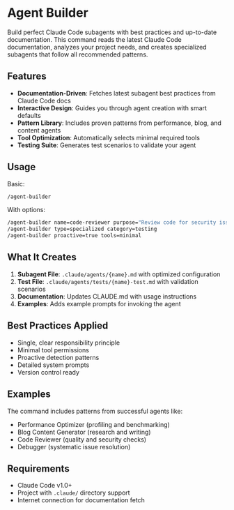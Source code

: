 # Agent Builder

Build perfect Claude Code subagents with best practices and up-to-date documentation. This command reads the latest Claude Code documentation, analyzes your project needs, and creates specialized subagents that follow all recommended patterns.

## Features

- **Documentation-Driven**: Fetches latest subagent best practices from Claude Code docs
- **Interactive Design**: Guides you through agent creation with smart defaults
- **Pattern Library**: Includes proven patterns from performance, blog, and content agents
- **Tool Optimization**: Automatically selects minimal required tools
- **Testing Suite**: Generates test scenarios to validate your agent

## Usage

Basic:
```bash
/agent-builder
```

With options:
```bash
/agent-builder name=code-reviewer purpose="Review code for security issues"
/agent-builder type=specialized category=testing
/agent-builder proactive=true tools=minimal
```

## What It Creates

1. **Subagent File**: `.claude/agents/{name}.md` with optimized configuration
2. **Test File**: `.claude/agents/tests/{name}-test.md` with validation scenarios
3. **Documentation**: Updates CLAUDE.md with usage instructions
4. **Examples**: Adds example prompts for invoking the agent

## Best Practices Applied

- Single, clear responsibility principle
- Minimal tool permissions
- Proactive detection patterns
- Detailed system prompts
- Version control ready

## Examples

The command includes patterns from successful agents like:
- Performance Optimizer (profiling and benchmarking)
- Blog Content Generator (research and writing)
- Code Reviewer (quality and security checks)
- Debugger (systematic issue resolution)

## Requirements

- Claude Code v1.0+
- Project with `.claude/` directory support
- Internet connection for documentation fetch